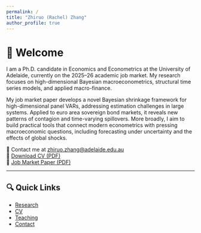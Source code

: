 ```yaml
---
permalink: /
title: "Zhiruo (Rachel) Zhang"
author_profile: true
---
```


# 👋 Welcome

I am a Ph.D. candidate in Economics and Econometrics at the University of Adelaide, currently on the 2025–26 academic job market. My research focuses on high-dimensional Bayesian macroeconometrics, structural time series models, and applied macro-finance.

My job market paper develops a novel Bayesian shrinkage framework for high-dimensional panel VARs, addressing estimation challenges in large systems. Applied to euro area sovereign bond markets, it reveals new patterns of contagion and time-varying spillovers. More broadly, I aim to build practical tools that connect modern econometrics with pressing macroeconomic questions, including forecasting under uncertainty and the effects of global shocks.

📧 Contact me at [zhiruo.zhang@adelaide.edu.au](mailto:zhiruo.zhang@adelaide.edu.au)  
📄 [Download CV (PDF)](/files/CV_ZhiruoZhang.pdf)  
📄 [Job Market Paper (PDF)](/files/JMP_ZhiruoZhang.pdf)

---

## 🔍 Quick Links

- [Research](/research/)
- [CV](/cv/)
- [Teaching](/teaching/)
- [Contact](/#about-me)
